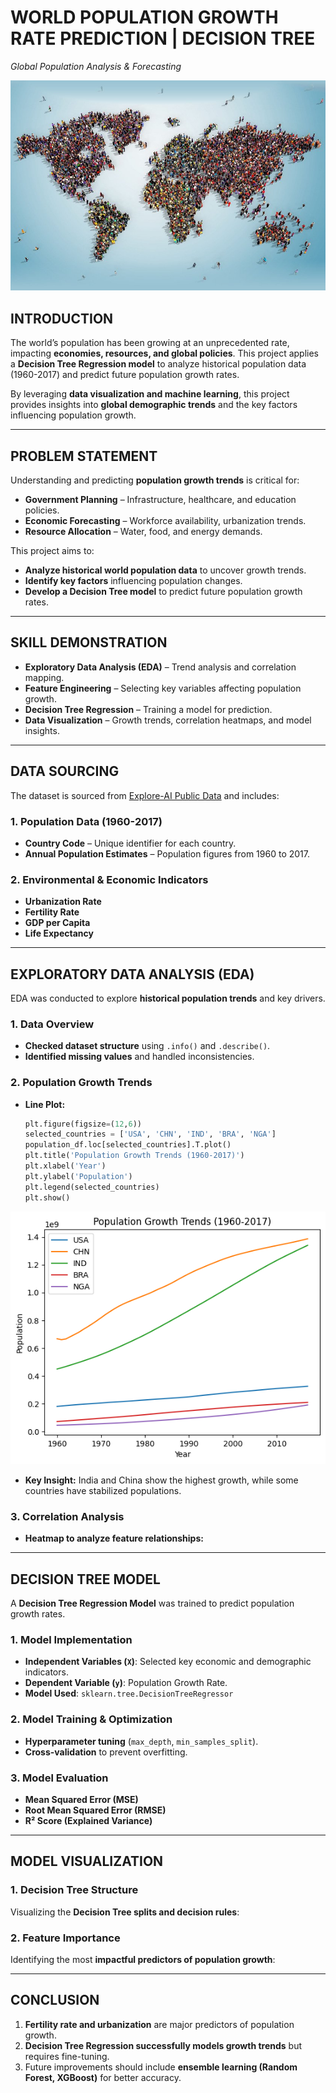 # **WORLD POPULATION GROWTH RATE PREDICTION | DECISION TREE**  
*Global Population Analysis & Forecasting*  

![](Population_cover.jpeg)

## **INTRODUCTION**  
The world’s population has been growing at an unprecedented rate, impacting **economies, resources, and global policies**. This project applies a **Decision Tree Regression model** to analyze historical population data (1960-2017) and predict future population growth rates.  

By leveraging **data visualization and machine learning**, this project provides insights into **global demographic trends** and the key factors influencing population growth.  

---

## **PROBLEM STATEMENT**  
Understanding and predicting **population growth trends** is critical for:  
- **Government Planning** – Infrastructure, healthcare, and education policies.  
- **Economic Forecasting** – Workforce availability, urbanization trends.  
- **Resource Allocation** – Water, food, and energy demands.  

This project aims to:  
- **Analyze historical world population data** to uncover growth trends.  
- **Identify key factors** influencing population changes.  
- **Develop a Decision Tree model** to predict future population growth rates.  

---

## **SKILL DEMONSTRATION**  
- **Exploratory Data Analysis (EDA)** – Trend analysis and correlation mapping.  
- **Feature Engineering** – Selecting key variables affecting population growth.  
- **Decision Tree Regression** – Training a model for prediction.  
- **Data Visualization** – Growth trends, correlation heatmaps, and model insights.  

---

## **DATA SOURCING**  
The dataset is sourced from [Explore-AI Public Data](https://raw.githubusercontent.com/Explore-AI/Public-Data/master/AnalyseProject/world_population.csv) and includes:  

### **1. Population Data (1960-2017)**  
- **Country Code** – Unique identifier for each country.  
- **Annual Population Estimates** – Population figures from 1960 to 2017.  

### **2. Environmental & Economic Indicators**  
- **Urbanization Rate**  
- **Fertility Rate**  
- **GDP per Capita**  
- **Life Expectancy**  

---

## **EXPLORATORY DATA ANALYSIS (EDA)**  
EDA was conducted to explore **historical population trends** and key drivers.  

### **1. Data Overview**  
- **Checked dataset structure** using `.info()` and `.describe()`.  
- **Identified missing values** and handled inconsistencies.  

### **2. Population Growth Trends**  
- **Line Plot:**  
  ```python
  plt.figure(figsize=(12,6))
  selected_countries = ['USA', 'CHN', 'IND', 'BRA', 'NGA']
  population_df.loc[selected_countries].T.plot()
  plt.title('Population Growth Trends (1960-2017)')
  plt.xlabel('Year')
  plt.ylabel('Population')
  plt.legend(selected_countries)
  plt.show()
  ```
![](population_growth.png)
  
- **Key Insight:** India and China show the highest growth, while some countries have stabilized populations.  

### **3. Correlation Analysis**  
- **Heatmap to analyze feature relationships:**  

---

## **DECISION TREE MODEL**  
A **Decision Tree Regression Model** was trained to predict population growth rates.  

### **1. Model Implementation**  
- **Independent Variables (`X`)**: Selected key economic and demographic indicators.  
- **Dependent Variable (`y`)**: Population Growth Rate.  
- **Model Used**: `sklearn.tree.DecisionTreeRegressor`  

### **2. Model Training & Optimization**  
- **Hyperparameter tuning** (`max_depth`, `min_samples_split`).  
- **Cross-validation** to prevent overfitting.  

### **3. Model Evaluation**  
- **Mean Squared Error (MSE)**  
- **Root Mean Squared Error (RMSE)**  
- **R² Score (Explained Variance)**  

---

## **MODEL VISUALIZATION**  
### **1. Decision Tree Structure**  
Visualizing the **Decision Tree splits and decision rules**:  

### **2. Feature Importance**  
Identifying the most **impactful predictors of population growth**:  

---

## **CONCLUSION**  
1. **Fertility rate and urbanization** are major predictors of population growth.  
2. **Decision Tree Regression successfully models growth trends** but requires fine-tuning.  
3. Future improvements should include **ensemble learning (Random Forest, XGBoost)** for better accuracy.  
